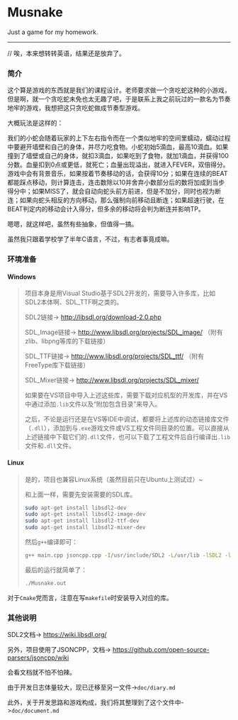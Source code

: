 # Musnake

Just a game for my homework.

---

// 唉，本来想转转英语，结果还是放弃了。

### 简介

这个算是游戏的东西就是我们的课程设计。老师要求做一个贪吃蛇这种的小游戏，但是啊，就一个贪吃蛇未免也太无趣了吧，于是联系上我之前玩过的一款名为节奏地牢的游戏，我想把这只贪吃蛇做成节奏型游戏。

大概玩法是这样的：

我们的小蛇会随着玩家的上下左右指令而在一个类似地牢的空间里蠕动，蠕动过程中要避开墙壁和自己的身体，并尽力吃食物。小蛇初始5滴血，最高10滴血。如果撞到了墙壁或自己的身体，就扣3滴血，如果吃到了食物，就加1滴血，并获得100分数。血量扣到0点或更低，就死亡；血量出现溢出，就进入FEVER，双倍得分。游戏中会有背景音乐，如果按着节奏移动的话，会获得10分；如果在连续的BEAT都能踩点移动，则计算连击，连击数除以10并舍弃小数部分后的数将加成到当步得分中；如果MISS了，就会自动向蛇头前方前进，但是不加分，同时也视为断连；如果向蛇头相反的方向移动，那么强制向前移动且断连；如果超速行驶，在BEAT判定内的移动会计入得分，但多余的移动将会判为断连并影响TP。

嗯嗯，就这样吧，虽然有些抽象，但值得一搞。

虽然我只跟着学校学了半年C语言，不过，有志者事竟成嘛。

### 环境准备

#### Windows
>项目本身是用Visual Studio基于SDL2开发的，需要导入许多库，比如SDL2本体啊、SDL_TTF啊之类的。
>
>SDL2链接-> http://libsdl.org/download-2.0.php
>
>SDL_Image链接-> http://www.libsdl.org/projects/SDL_image/ （附有zlib、libpng等库的下载链接）
>
>SDL_TTF链接-> http://www.libsdl.org/projects/SDL_ttf/ （附有FreeType库下载链接）
>
>SDL_Mixer链接-> http://www.libsdl.org/projects/SDL_mixer/
>
>如果要在VS项目中导入上述这些库，需要下载对应机型的开发库，并在VS中通过添加`.lib`文件以及“附加包含目录”来导入。
>
>之后，不论是运行还是在VS等IDE中调试，都要将上述库的动态链接库文件（`.dll`），添加到与`.exe`游戏文件或VS工程文件同目录的位置。可以直接从上述链接中下载它们的`.dll`文件，也可以下载了工程文件后自行编译出`.lib`文件和`.dll`文件。

#### Linux
>
>是的，项目也兼容Linux系统（虽然目前只在Ubuntu上测试过）~
>
>和上面一样，需要先安装需要的SDL库。
>
>```bash
>sudo apt-get install libsdl2-dev
>sudo apt-get install libsdl2-image-dev
>sudo apt-get install libsdl2-ttf-dev
>sudo apt-get install libsdl2-mixer-dev
>```
>
>然后`g++`编译即可：
>
>```bash
>g++ main.cpp jsoncpp.cpp -I/usr/include/SDL2 -L/usr/lib -lSDL2 -lSDL2_image -lSDL2_mixer -lSDL2_ttf -oMusnake.out
>```
>
>最后的运行就简单了：
>
>
> ```bash
> ./Musnake.out
> ```
> 

对于`Cmake`党而言，注意在写`makefile`时安装导入对应的库。

### 其他说明


SDL2文档-> https://wiki.libsdl.org/

另外，项目使用了JSONCPP，文档-> https://github.com/open-source-parsers/jsoncpp/wiki

会看文档就不怕不怕辣。

由于开发日志体量较大，现已迁移至另一文件->`doc/diary.md`

此外，关于开发思路和游戏构成，我们将其整理到了这个文件中->`doc/document.md`

